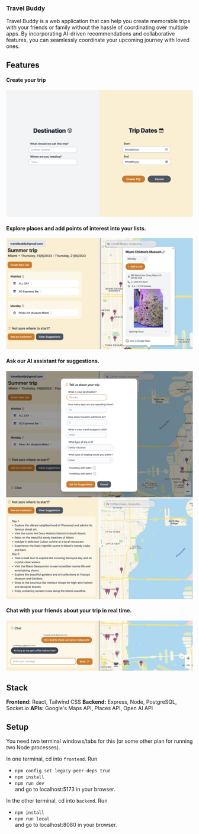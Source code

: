 ### Travel Buddy
Travel Buddy is a web application that can help you create memorable trips with your friends or family without the hassle of coordinating over multiple apps. By incorporating AI-driven recommendations and collaborative features, you can seamlessly coordinate your upcoming journey with loved ones.

## Features

#### Create your trip
!['Create your trip'](https://github.com/natashachiu/travel-buddy/blob/main/screenshots/create-trip.png?raw=true)

#### Explore places and add points of interest into your lists.
!['Add to places'](https://github.com/natashachiu/travel-buddy/blob/main/screenshots/explore-places.png?raw=true)

#### Ask our AI assistant for suggestions.
!['Ask for suggestions'](https://github.com/natashachiu/travel-buddy/blob/main/screenshots/assistant-prompt.png?raw=true)
!['Assistant reply'](https://github.com/natashachiu/travel-buddy/blob/main/screenshots/assistant-reply.png?raw=true)

#### Chat with your friends about your trip in real time.
!['Chat'](https://github.com/natashachiu/travel-buddy/blob/main/screenshots/chat.png?raw=true)

## Stack
**Frontend:** React, Tailwind CSS
**Backend:** Express, Node, PostgreSQL, Socket.io
**APIs:** Google's Maps API, Places API, Open AI API 

## Setup
You need two terminal windows/tabs for this (or some other plan for running two Node processes).

In one terminal, cd into ```frontend```. Run 
- ```npm config set legacy-peer-deps true``` 
- ```npm install``` 
- ```npm run dev```\
and go to localhost:5173 in your browser.

In the other terminal, cd into ```backend```. Run 
- ```npm install```
- ```npm run local```\
and go to localhost:8080 in your browser.